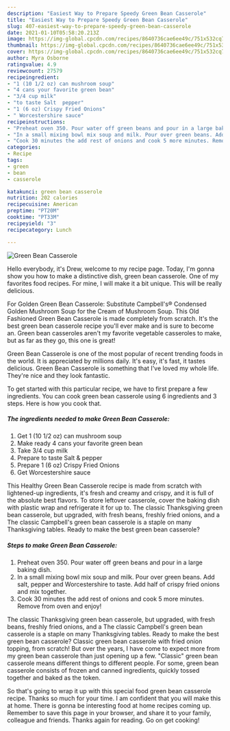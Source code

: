 ```yaml
---
description: "Easiest Way to Prepare Speedy Green Bean Casserole"
title: "Easiest Way to Prepare Speedy Green Bean Casserole"
slug: 407-easiest-way-to-prepare-speedy-green-bean-casserole
date: 2021-01-10T05:58:20.213Z
image: https://img-global.cpcdn.com/recipes/8640736cae6ee49c/751x532cq70/green-bean-casserole-recipe-main-photo.jpg
thumbnail: https://img-global.cpcdn.com/recipes/8640736cae6ee49c/751x532cq70/green-bean-casserole-recipe-main-photo.jpg
cover: https://img-global.cpcdn.com/recipes/8640736cae6ee49c/751x532cq70/green-bean-casserole-recipe-main-photo.jpg
author: Myra Osborne
ratingvalue: 4.9
reviewcount: 27579
recipeingredient:
- "1 (10 1/2 oz) can mushroom soup"
- "4 cans your favorite green bean"
- "3/4 cup milk"
- "to taste Salt  pepper"
- "1 (6 oz) Crispy Fried Onions"
- " Worcestershire sauce"
recipeinstructions:
- "Preheat oven 350. Pour water off green beans and pour in a large baking dish."
- "In a small mixing bowl mix soup and milk. Pour over green beans. Add salt, pepper and Worcestershire to taste. Add half of crispy fried onions and mix together."
- "Cook 30 minutes the add rest of onions and cook 5 more minutes. Remove from oven and enjoy!"
categories:
- Recipe
tags:
- green
- bean
- casserole

katakunci: green bean casserole 
nutrition: 202 calories
recipecuisine: American
preptime: "PT20M"
cooktime: "PT33M"
recipeyield: "3"
recipecategory: Lunch

---
```



![Green Bean Casserole](https://img-global.cpcdn.com/recipes/8640736cae6ee49c/751x532cq70/green-bean-casserole-recipe-main-photo.jpg)

Hello everybody, it's Drew, welcome to my recipe page. Today, I'm gonna show you how to make a distinctive dish, green bean casserole. One of my favorites food recipes. For mine, I will make it a bit unique. This will be really delicious.

For Golden Green Bean Casserole: Substitute Campbell&#39;s® Condensed Golden Mushroom Soup for the Cream of Mushroom Soup. This Old Fashioned Green Bean Casserole is made completely from scratch. It&#39;s the best green bean casserole recipe you&#39;ll ever make and is sure to become an. Green bean casseroles aren&#39;t my favorite vegetable casseroles to make, but as far as they go, this one is great!

Green Bean Casserole is one of the most popular of recent trending foods in the world. It is appreciated by millions daily. It's easy, it's fast, it tastes delicious. Green Bean Casserole is something that I've loved my whole life. They're nice and they look fantastic.


To get started with this particular recipe, we have to first prepare a few ingredients. You can cook green bean casserole using 6 ingredients and 3 steps. Here is how you cook that.

<!--inarticleads1-->

##### The ingredients needed to make Green Bean Casserole:

1. Get 1 (10 1/2 oz) can mushroom soup
1. Make ready 4 cans your favorite green bean
1. Take 3/4 cup milk
1. Prepare to taste Salt &amp; pepper
1. Prepare 1 (6 oz) Crispy Fried Onions
1. Get  Worcestershire sauce


This Healthy Green Bean Casserole recipe is made from scratch with lightened-up ingredients, it&#39;s fresh and creamy and crispy, and it is full of the absolute best flavors. To store leftover casserole, cover the baking dish with plastic wrap and refrigerate it for up to. The classic Thanksgiving green bean casserole, but upgraded, with fresh beans, freshly fried onions, and a The classic Campbell&#39;s green bean casserole is a staple on many Thanksgiving tables. Ready to make the best green bean casserole? 

<!--inarticleads2-->

##### Steps to make Green Bean Casserole:

1. Preheat oven 350. Pour water off green beans and pour in a large baking dish.
1. In a small mixing bowl mix soup and milk. Pour over green beans. Add salt, pepper and Worcestershire to taste. Add half of crispy fried onions and mix together.
1. Cook 30 minutes the add rest of onions and cook 5 more minutes. Remove from oven and enjoy!


The classic Thanksgiving green bean casserole, but upgraded, with fresh beans, freshly fried onions, and a The classic Campbell&#39;s green bean casserole is a staple on many Thanksgiving tables. Ready to make the best green bean casserole? Classic green bean casserole with fried onion topping, from scratch! But over the years, I have come to expect more from my green bean casserole than just opening up a few. &#34;Classic&#34; green bean casserole means different things to different people. For some, green bean casserole consists of frozen and canned ingredients, quickly tossed together and baked as the token. 

So that's going to wrap it up with this special food green bean casserole recipe. Thanks so much for your time. I am confident that you will make this at home. There is gonna be interesting food at home recipes coming up. Remember to save this page in your browser, and share it to your family, colleague and friends. Thanks again for reading. Go on get cooking!
